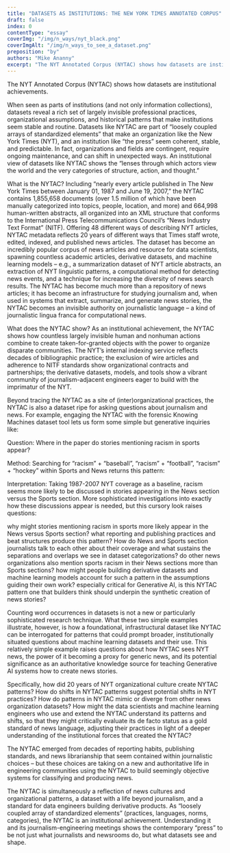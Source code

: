 ```yaml
---
title: "DATASETS AS INSTITUTIONS: THE NEW YORK TIMES ANNOTATED CORPUS"
draft: false
index: 0
contentType: "essay"
coverImg: "/img/n_ways/nyt_black.png"
coverImgAlt: "/img/n_ways_to_see_a_dataset.png"
preposition: "by"
authors: "Mike Ananny"
excerpt: "The NYT Annotated Corpus (NYTAC) shows how datasets are institutional achievements."
---
```


The NYT Annotated Corpus (NYTAC) shows how datasets are institutional
achievements.

When seen as parts of institutions (and not only information
collections), datasets reveal a rich set of largely invisible
professional practices, organizational assumptions, and historical
patterns that make institutions seem stable and routine. Datasets like
NYTAC are part of “loosely coupled arrays of standardized elements” that
make an organization like the New York Times (NYT), and an institution
like “the press” seem coherent, stable, and predictable. In fact,
organizations and fields are contingent, require ongoing maintenance,
and can shift in unexpected ways. An institutional view of datasets like
NYTAC shows the “lenses through which actors view the world and the very
categories of structure, action, and thought.”

What is the NYTAC? Including “nearly every article published in The New
York Times between January 01, 1987 and June 19, 2007,” the NYTAC
contains 1,855,658 documents (over 1.5 million of which have been
manually categorized into topics, people, location, and more) and
664,998 human-written abstracts, all organized into an XML structure
that conforms to the International Press Telecommunications Council’s
“News Industry Text Format” (NITF). Offering 48 different ways of
describing NYT articles, NYTAC metadata reflects 20 years of different
ways that Times staff wrote, edited, indexed, and published news
articles. The dataset has become an incredibly popular corpus of news
articles and resource for data scientists, spawning countless academic
articles, derivative datasets, and machine learning models – e.g., a
summarization dataset of NYT article abstracts, an extraction of NYT
linguistic patterns, a computational method for detecting news events,
and a technique for increasing the diversity of news search results. The
NYTAC has become much more than a repository of news articles; it has
become an infrastructure for studying journalism and, when used in
systems that extract, summarize, and generate news stories, the NYTAC
becomes an invisible authority on journalistic language – a kind of
journalistic lingua franca for computational news.

What does the NYTAC show? As an institutional achievement, the NYTAC
shows how countless largely invisible human and nonhuman actions combine
to create taken-for-granted objects with the power to organize disparate
communities. The NYT’s internal indexing service reflects decades of
bibliographic practice; the exclusion of wire articles and adherence to
NITF standards show organizational contracts and partnerships; the
derivative datasets, models, and tools show a vibrant community of
journalism-adjacent engineers eager to build with the imprimatur of the
NYT.

Beyond tracing the NYTAC as a site of (inter)organizational practices,
the NYTAC is also a dataset ripe for asking questions about journalism
and news. For example, engaging the NYTAC with the forensic Knowing
Machines dataset tool lets us form some simple but generative inquiries like\:

Question: Where in the paper do stories mentioning racism in sports
appear?

Method: Searching for “racism” + “baseball”, “racism” + “football”,
“racism” + “hockey” within Sports and News returns this pattern:

Interpretation: Taking 1987-2007 NYT coverage as a baseline, racism
seems more likely to be discussed in stories appearing in the News
section versus the Sports section. More sophisticated investigations
into exactly how these discussions appear is needed, but this cursory
look raises questions:

why might stories mentioning racism in sports more likely appear in the
News versus Sports section? what reporting and publishing practices and
beat structures produce this pattern? How do News and Sports section
journalists talk to each other about their coverage and what sustains
the separations and overlaps we see in dataset categorizations? do other
news organizations also mention sports racism in their News sections
more than Sports sections? how might people building derivative datasets
and machine learning models account for such a pattern in the
assumptions guiding their own work? especially critical for Generative
AI, is this NYTAC pattern one that builders think should underpin the
synthetic creation of news stories?

Counting word occurrences in datasets is not a new or particularly
sophisticated research technique. What these two simple examples
illustrate, however, is how a foundational, infrastructural dataset like
NYTAC can be interrogated for patterns that could prompt broader,
institutionally situated questions about machine learning datasets and
their use. This relatively simple example raises questions about how
NYTAC sees NYT news, the power of it becoming a proxy for generic news,
and its potential significance as an authoritative knowledge source for
teaching Generative AI systems how to create news stories.

Specifically, how did 20 years of NYT organizational culture create
NYTAC patterns? How do shifts in NYTAC patterns suggest potential shifts
in NYT practices? How do patterns in NYTAC mimic or diverge from other
news organization datasets? How might the data scientists and machine
learning engineers who use and extend the NYTAC understand its patterns
and shifts, so that they might critically evaluate its de facto status
as a gold standard of news language, adjusting their practices in light
of a deeper understanding of the institutional forces that created the
NYTAC?

The NYTAC emerged from decades of reporting habits, publishing
standards, and news librarianship that seem contained within
journalistic choices – but these choices are taking on a new and
authoritative life in engineering communities using the NYTAC to build
seemingly objective systems for classifying and producing news.

The NYTAC is simultaneously a reflection of news cultures and
organizational patterns, a dataset with a life beyond journalism, and a
standard for data engineers building derivative products. As “loosely
coupled array of standardized elements” (practices, languages, norms,
categories), the NYTAC is an institutional achievement. Understanding it
and its journalism-engineering meetings shows the contemporary “press”
to be not just what journalists and newsrooms do, but what datasets see
and shape.

</p>
<br />

